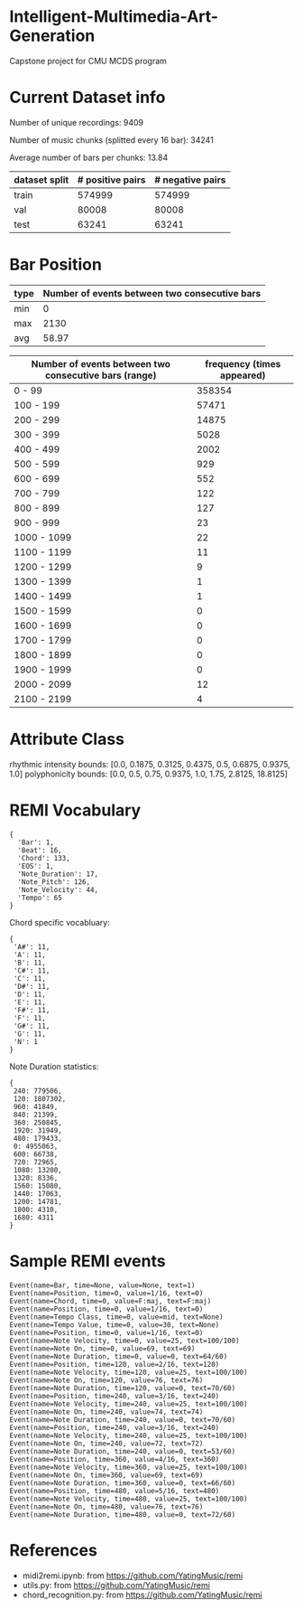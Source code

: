 # Intelligent-Multimedia-Art-Generation
Capstone project for CMU MCDS program

# Current Dataset info
Number of unique recordings: 9409

Number of music chunks (splitted every 16 bar): 34241

Average number of bars per chunks: 13.84

dataset split | # positive pairs | # negative pairs
--- | --- | --- 
train | 574999 | 574999
val | 80008 | 80008
test | 63241 | 63241

# Bar Position

type | Number of events between two consecutive bars
--- | --- 
min | 0
max| 2130
avg | 58.97

Number of events between two consecutive bars (range) | frequency (times appeared)
--- | --- 
0 - 99 | 358354
100 - 199| 57471
200 - 299 | 14875
300 - 399 | 5028
400 - 499 | 2002
500 - 599 | 929
600 - 699 | 552
700 - 799 | 122
800 - 899 | 127
900 - 999 | 23
1000 - 1099 | 22
1100 - 1199 | 11
1200 - 1299 | 9
1300 - 1399 | 1
1400 - 1499 | 1
1500 - 1599 | 0
1600 - 1699 | 0
1700 - 1799 | 0
1800 - 1899 | 0
1900 - 1999 | 0
2000 - 2099 | 12
2100 - 2199 | 4

# Attribute Class

rhythmic intensity bounds: [0.0, 0.1875, 0.3125, 0.4375, 0.5, 0.6875, 0.9375, 1.0]
polyphonicity bounds: [0.0, 0.5, 0.75, 0.9375, 1.0, 1.75, 2.8125, 18.8125]

# REMI Vocabulary
 ```
 {
   'Bar': 1,
   'Beat': 16,
   'Chord': 133,
   'EOS': 1,
   'Note_Duration': 17,
   'Note_Pitch': 126,
   'Note_Velocity': 44,
   'Tempo': 65
 }
 ```
Chord specific vocabluary:
 ```
 {
  'A#': 11,
  'A': 11,
  'B': 11,
  'C#': 11,
  'C': 11,
  'D#': 11,
  'D': 11,
  'E': 11,
  'F#': 11,
  'F': 11,
  'G#': 11,
  'G': 11,
  'N': 1
 }
 ```
Note Duration statistics:
 ```
{
  240: 779506,
  120: 1807302,
  960: 41849,
  840: 21399,
  360: 250845,
  1920: 31949,
  480: 179433,
  0: 4955063,
  600: 66738,
  720: 72965,
  1080: 13200,
  1320: 8336,
  1560: 15080,
  1440: 17063,
  1200: 14781,
  1800: 4310,
  1680: 4311
}
```
 
# Sample REMI events
```
Event(name=Bar, time=None, value=None, text=1)
Event(name=Position, time=0, value=1/16, text=0)
Event(name=Chord, time=0, value=F:maj, text=F:maj)
Event(name=Position, time=0, value=1/16, text=0)
Event(name=Tempo Class, time=0, value=mid, text=None)
Event(name=Tempo Value, time=0, value=30, text=None)
Event(name=Position, time=0, value=1/16, text=0)
Event(name=Note Velocity, time=0, value=25, text=100/100)
Event(name=Note On, time=0, value=69, text=69)
Event(name=Note Duration, time=0, value=0, text=64/60)
Event(name=Position, time=120, value=2/16, text=120)
Event(name=Note Velocity, time=120, value=25, text=100/100)
Event(name=Note On, time=120, value=76, text=76)
Event(name=Note Duration, time=120, value=0, text=70/60)
Event(name=Position, time=240, value=3/16, text=240)
Event(name=Note Velocity, time=240, value=25, text=100/100)
Event(name=Note On, time=240, value=74, text=74)
Event(name=Note Duration, time=240, value=0, text=70/60)
Event(name=Position, time=240, value=3/16, text=240)
Event(name=Note Velocity, time=240, value=25, text=100/100)
Event(name=Note On, time=240, value=72, text=72)
Event(name=Note Duration, time=240, value=0, text=53/60)
Event(name=Position, time=360, value=4/16, text=360)
Event(name=Note Velocity, time=360, value=25, text=100/100)
Event(name=Note On, time=360, value=69, text=69)
Event(name=Note Duration, time=360, value=0, text=66/60)
Event(name=Position, time=480, value=5/16, text=480)
Event(name=Note Velocity, time=480, value=25, text=100/100)
Event(name=Note On, time=480, value=76, text=76)
Event(name=Note Duration, time=480, value=0, text=72/60)
```

# References
- midi2remi.ipynb: from https://github.com/YatingMusic/remi
- utils.py: from https://github.com/YatingMusic/remi
- chord_recognition.py: from https://github.com/YatingMusic/remi
